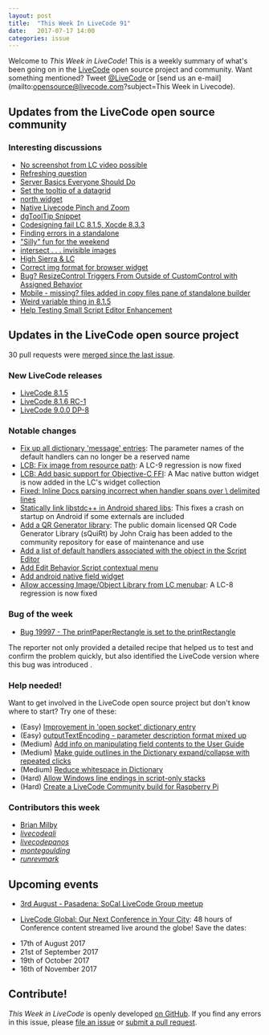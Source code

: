 ```yaml
---
layout: post
title:  "This Week In LiveCode 91"
date:   2017-07-17 14:00
categories: issue
---
```


Welcome to *This Week in LiveCode*!  This is a weekly summary of what's been
going on in the [LiveCode](https://livecode.com/) open source project and
community.  Want something mentioned?  Tweet
[@LiveCode](https://twitter.com/LiveCode) or
[send us an e-mail](mailto:opensource@livecode.com?subject=This Week in Livecode).

## Updates from the LiveCode open source community

<!---
### News & blog posts

- [Using Infinite LiveCode for Android to Create Native Controls and Wrap OS APIs](https://livecode.com/using-infinite-livecode-for-android-to-create-native-controls-and-wrap-os-apis/)
--->


### Interesting discussions

- [No screenshot from LC video possible](https://www.mail-archive.com/use-livecode@lists.runrev.com/msg86844.html)
- [Refreshing question](https://www.mail-archive.com/use-livecode@lists.runrev.com/msg86903.html)
- [Server Basics Everyone Should Do](https://www.mail-archive.com/use-livecode@lists.runrev.com/msg86868.html)
- [Set the tooltip of a datagrid](https://www.mail-archive.com/use-livecode@lists.runrev.com/msg86879.html)
- [north widget](https://www.mail-archive.com/use-livecode@lists.runrev.com/msg86900.html)
- [Native Livecode Pinch and Zoom](https://www.mail-archive.com/use-livecode@lists.runrev.com/msg86901.html)
- [dgToolTip Snippet](https://www.mail-archive.com/use-livecode@lists.runrev.com/msg86945.html)
- [Codesigning fail LC 8.1.5, Xocde 8.3.3](https://www.mail-archive.com/use-livecode@lists.runrev.com/msg86947.html)
- [Finding errors in a standalone](https://www.mail-archive.com/use-livecode@lists.runrev.com/msg86970.html)
- ["Silly" fun for the weekend](https://www.mail-archive.com/use-livecode@lists.runrev.com/msg86977.html)
- [intersect . . . invisible images](https://www.mail-archive.com/use-livecode@lists.runrev.com/msg86978.html)
- [High Sierra & LC](https://www.mail-archive.com/use-livecode@lists.runrev.com/msg87006.html)
- [Correct img format for browser widget](https://www.mail-archive.com/use-livecode@lists.runrev.com/msg87027.html)
- [Bug? ResizeControl Triggers From Outside of CustomControl with Assigned Behavior](https://www.mail-archive.com/use-livecode@lists.runrev.com/msg87037.html)
- [Mobile - missing? files added in copy files pane of standalone builder](https://www.mail-archive.com/use-livecode@lists.runrev.com/msg87046.html)
- [Weird variable thing in 8.1.5](https://www.mail-archive.com/use-livecode@lists.runrev.com/msg87060.html)
- [Help Testing Small Script Editor Enhancement](https://www.mail-archive.com/use-livecode@lists.runrev.com/msg87064.html)

  
## Updates in the LiveCode open source project

30 pull requests were [merged since the last issue](https://github.com/search?utf8=✓&q=org%3Alivecode+is%3Apublic+is%3Apr+is%3Amerged+merged%3A2017-07-10..2017-07-16&type=Issues).


### New LiveCode releases

- [LiveCode 8.1.5](https://downloads.livecode.com/livecode/#8_1_5)
- [LiveCode 8.1.6 RC-1](https://downloads.livecode.com/livecode/#8_1_6)
- [LiveCode 9.0.0 DP-8](https://downloads.livecode.com/livecode/#9_0_0)



### Notable changes

- [Fix up all dictionary 'message' entries](https://github.com/livecode/livecode/pull/5693): The parameter names of the default handlers can no longer be a reserved name
- [LCB: Fix image from resource path](https://github.com/livecode/livecode/pull/5690): A LC-9 regression is now fixed
- [LCB: Add basic support for Objective-C FFI](https://github.com/livecode/livecode/pull/5688): A Mac native button widget is now added in the LC's widget collection
- [Fixed: Inline Docs parsing incorrect when handler spans over \ delimited lines](https://github.com/livecode/livecode/pull/5683)
- [Statically link libstdc++ in Android shared libs](https://github.com/livecode/livecode/pull/5678): This fixes a crash on startup on Android if some externals are included
- [Add a QR Generator library](https://github.com/livecode/livecode/pull/5671): The public domain licensed QR Code Generator Library (sQuiRt) by John Craig has been added to the community repository for ease of maintenance and use
- [Add a list of default handlers associated with the object in the Script Editor](https://github.com/livecode/livecode-ide/pull/1656)
- [Add Edit Behavior Script contextual menu](https://github.com/livecode/livecode-ide/pull/1648)
- [Add android native field widget](https://github.com/livecode/livecode/pull/5647)
- [Allow accessing Image/Object Library from LC menubar](https://github.com/livecode/livecode-ide/pull/1655): A LC-8 regression is now fixed

### Bug of the week

- [Bug 19997 - The printPaperRectangle is set to the printRectangle ](http://quality.livecode.com/show_bug.cgi?id=19997)

The reporter not only provided a detailed recipe that helped us to test and confirm the problem quickly, but also identified the LiveCode version where this bug was introduced .

### Help needed!

Want to get involved in the LiveCode open source project but don't know where
to start?  Try one of these:

- (Easy) [Improvement in 'open socket' dictionary entry](http://quality.livecode.com/show_bug.cgi?id=19597)
- (Easy) [outputTextEncoding - parameter description format mixed up](http://quality.livecode.com/show_bug.cgi?id=19351)
- (Medium) [Add info on manipulating field contents to the User Guide](http://quality.livecode.com/show_bug.cgi?id=18990)
- (Medium) [Make guide outlines in the Dictionary expand/collapse with repeated clicks](http://quality.livecode.com/show_bug.cgi?id=18184)
- (Medium) [Reduce whitespace in Dictionary](http://quality.livecode.com/show_bug.cgi?id=18278)
- (Hard) [Allow Windows line endings in script-only stacks](http://quality.livecode.com/show_bug.cgi?id=17810)
- (Hard) [Create a LiveCode Community build for Raspberry Pi](http://forums.livecode.com/viewtopic.php?f=76&t=27912)

### Contributors this week

- [Brian Milby](https://github.com/bwmilby)
- *[livecodeali](https://github.com/livecodeali)*
- *[livecodepanos](https://github.com/livecodepanos)*
- *[montegoulding](https://github.com/montegoulding)*
- *[runrevmark](https://github.com/runrevmark)*

<!---
## Other LiveCode News

This section brings you other interesting news from across the LiveCode universe over the last week. This section may include non OSS projects.

- [Submitting to the #%^%#? App Store](https://www.mail-archive.com/use-livecode@lists.runrev.com/msg86577.html)
- [Augmented Earth now on the App Store!](https://www.mail-archive.com/use-livecode@lists.runrev.com/msg86655.html)
- [Oracle DB driver is now back in LiveCode Business Edition](https://github.com/livecode/livecode/pull/5636)
--->

## Upcoming events

* [3rd August - Pasadena: SoCal LiveCode Group meetup](http://forums.livecode.com/viewtopic.php?f=50&t=29460)

* [LiveCode Global: Our Next Conference in Your City](https://livecode.com/livecode-global-our-next-conference-in-your-city/): 48 hours of Conference content streamed live around the globe! Save the dates:

- 17th of August 2017
- 21st of September 2017
- 19th of October 2017
- 16th of November 2017


## Contribute!

*This Week in LiveCode* is openly developed
[on GitHub](https://github.com/livecode/this-week-in-livecode).
If you find any errors in this issue, please
[file an issue](https://github.com/livecode/this-week-in-livecode/issues) or
[submit a pull request](https://github.com/livecode/this-week-in-livecode/pulls).

